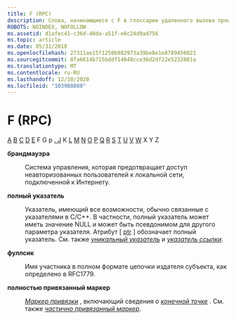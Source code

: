 ```yaml
---
title: F (RPC)
description: Слова, начинающиеся с F в глоссарии удаленного вызова процедур (RPC).
ROBOTS: NOINDEX, NOFOLLOW
ms.assetid: d1afec41-c36d-40da-a51f-e6c24d9ad756
ms.topic: article
ms.date: 05/31/2018
ms.openlocfilehash: 27311ae15f1250b982973a39be8e1e8789456021
ms.sourcegitcommit: 8fa6614b715bddf14648cce36d2df22e5232801a
ms.translationtype: MT
ms.contentlocale: ru-RU
ms.lasthandoff: 12/10/2020
ms.locfileid: "103988088"
---
```

# <a name="f-rpc"></a>F (RPC)

[A](a-glos.md) [B](b-glos.md) [C](c-glos.md) [D](d-glos.md) [E](e-glos.md) F G р [. J](i-glos.md) K [L](l-glos.md) [M](m-glos.md) [N](n-glos.md) [O](o-glos.md) [P](p-glos.md) [Q](q.md) [R](r-glos.md) [S](s-glos.md) [T](t-glos.md) [U](u-glos.md) [V](v-glos.md) [W](w-glos.md) X Y Z

<dl> <dt>

<span id="_rpc_firewall_glos"></span><span id="_RPC_FIREWALL_GLOS"></span>**брандмауэра**
</dt> <dd>

Система управления, которая предотвращает доступ неавторизованных пользователей к локальной сети, подключенной к Интернету.

</dd> <dt>

<span id="_rpc_full_pointer_glos"></span><span id="_RPC_FULL_POINTER_GLOS"></span>**полный указатель**
</dt> <dd>

Указатель, имеющий все возможности, обычно связанные с указателями в C/C++. В частности, полный указатель может иметь значение NULL и может быть псевдонимом для другого параметра указателя. Атрибут \[ [ptr](/windows/desktop/Midl/ptr) \] обозначает полный указатель. См. также [*уникальный указатель*](u-glos.md) и [*указатель ссылки*](r-glos.md).

</dd> <dt>

<span id="_rpc_fullsic_glos"></span><span id="_RPC_FULLSIC_GLOS"></span>**фуллсик**
</dt> <dd>

Имя участника в полном формате цепочки издателя субъекта, как определено в RFC1779.

</dd> <dt>

<span id="_rpc_fully_bound_handle_glos"></span><span id="_RPC_FULLY_BOUND_HANDLE_GLOS"></span>**полностью привязанный маркер**
</dt> <dd>

[*Маркер привязки*](b-glos.md) , включающий сведения о [*конечной точке*](e-glos.md) . См. также [*частично привязанный маркер*](p-glos.md).

</dd> </dl>

 

 
